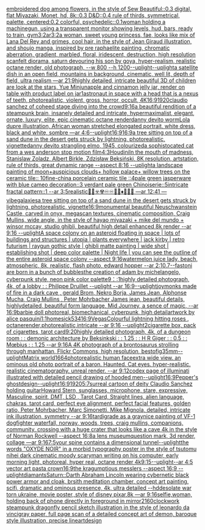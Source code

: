[embroidered dog among flowers, in the style of Sew Beautiful::0.3 digital, flat Miyazaki, Monet, hd, 8k::0.3 D&D::0.4 rule of thirds, symmetrical, palette, centered:0.2 colorful, psychedelic::0.1](https://www.ebank.nz/aiartgenerator?category=embroidered%2520dog%2520among%2520flowers%2C%2520in%2520the%2520style%2520of%2520Sew%2520Beautiful%3A%3A0.3%2520digital%2C%2520flat%2520Miyazaki%2C%2520Monet%2C%2520hd%2C%25208k%3A%3A0.3%2520D%26D%3A%3A0.4%2520rule%2520of%2520thirds%2C%2520symmetrical%2C%2520palette%2C%2520centered%3A0.2%2520colorful%2C%2520psychedelic%3A%3A0.1)[woman holding a machinegun, using a transparent monitor showing levels, hud, bars, ready to train, gym](https://www.ebank.nz/aiartgenerator?category=woman%2520holding%2520a%2520machinegun%2C%2520using%2520a%2520transparent%2520monitor%2520showing%2520levels%2C%2520hud%2C%2520bars%2C%2520ready%2520to%2520train%2C%2520gym)[3:2](https://www.ebank.nz/aiartgenerator?category=3%3A2)[ar3:2](https://www.ebank.nz/aiartgenerator?category=ar3%3A2)[a woman, sweet young princess, fae, looks like mix of Lana Del Rey and grimes, cool hair, in the style of Jean Giraud illustration, and shoujo manga, inspired by pre raphaelite painting, chromatic aberration, gradient, marbled, floral, iridescent, destruction, high resolution scan](https://www.ebank.nz/aiartgenerator?category=a%2520woman%2C%2520sweet%2520young%2520princess%2C%2520fae%2C%2520looks%2520like%2520mix%2520of%2520Lana%2520Del%2520Rey%2520and%2520grimes%2C%2520cool%2520hair%2C%2520in%2520the%2520style%2520of%2520Jean%2520Giraud%2520illustration%2C%2520and%2520shoujo%2520manga%2C%2520inspired%2520by%2520pre%2520raphaelite%2520painting%2C%2520chromatic%2520aberration%2C%2520gradient%2C%2520marbled%2C%2520floral%2C%2520iridescent%2C%2520destruction%2C%2520high%2520resolution%2520scan)[felt diorama, saturn devouring his son by goya, hyper-realism, realistic octane render, old photograph, --w 800 --h 1200](https://www.ebank.nz/aiartgenerator?category=felt%2520diorama%2C%2520saturn%2520devouring%2520his%2520son%2520by%2520goya%2C%2520hyper-realism%2C%2520realistic%2520octane%2520render%2C%2520old%2520photograph%2C%2520--w%2520800%2520--h%25201200)[--uplight](https://www.ebank.nz/aiartgenerator?category=--uplight)[--uplight](https://www.ebank.nz/aiartgenerator?category=--uplight)[a satellite dish in an open field, mountains in background, cinematic, well lit, depth of field, ultra realism —ar 21:9](https://www.ebank.nz/aiartgenerator?category=a%2520satellite%2520dish%2520in%2520an%2520open%2520field%2C%2520mountains%2520in%2520background%2C%2520cinematic%2C%2520well%2520lit%2C%2520depth%2520of%2520field%2C%2520ultra%2520realism%2520%E2%80%94ar%252021%3A9)[highly detailed, intricate beautiful 3D of  children are look at the stars, Yue Minjun](https://www.ebank.nz/aiartgenerator?category=highly%2520detailed%2C%2520intricate%2520beautiful%25203D%2520of%2520%2520children%2520are%2520look%2520at%2520the%2520stars%2C%2520Yue%2520Minjun)[apple and cinnamon jelly jar, render on table with product label on jar](https://www.ebank.nz/aiartgenerator?category=apple%2520and%2520cinnamon%2520jelly%2520jar%2C%2520render%2520on%2520table%2520with%2520product%2520label%2520on%2520jar)[1](https://www.ebank.nz/aiartgenerator?category=1)[astronaut in space with a head that is a nexus of teeth, photorealistic, violent, gross, horror, occult, 4K](https://www.ebank.nz/aiartgenerator?category=astronaut%2520in%2520space%2520with%2520a%2520head%2520that%2520is%2520a%2520nexus%2520of%2520teeth%2C%2520photorealistic%2C%2520violent%2C%2520gross%2C%2520horror%2C%2520occult%2C%25204K)[16:9](https://www.ebank.nz/aiartgenerator?category=16%3A9)[1920](https://www.ebank.nz/aiartgenerator?category=1920)[claudio sanchez of coheed stage diving into the crowd](https://www.ebank.nz/aiartgenerator?category=claudio%2520sanchez%2520of%2520coheed%2520stage%2520diving%2520into%2520the%2520crowd)[9:16](https://www.ebank.nz/aiartgenerator?category=9%3A16)[a beautiful rendition of a steampunk brain, insanely detailed and intricate, hypermaximalist, elegant, ornate, luxury, elite, epic,cinematic,octane render](https://www.ebank.nz/aiartgenerator?category=a%2520beautiful%2520rendition%2520of%2520a%2520steampunk%2520brain%2C%2520insanely%2520detailed%2520and%2520intricate%2C%2520hypermaximalist%2C%2520elegant%2C%2520ornate%2C%2520luxury%2C%2520elite%2C%2520epic%2Ccinematic%2Coctane%2520render)[danny devito worm](https://www.ebank.nz/aiartgenerator?category=danny%2520devito%2520worm)[Lola dupre illustration, African woman stretched elongated portrait, white dress, black and white, sombre —ar 4:6](https://www.ebank.nz/aiartgenerator?category=Lola%2520dupre%2520illustration%2C%2520African%2520woman%2520stretched%2520elongated%2520portrait%2C%2520white%2520dress%2C%2520black%2520and%2520white%2C%2520sombre%2520%E2%80%94ar%25204%3A6)[--uplight](https://www.ebank.nz/aiartgenerator?category=--uplight)[16:9](https://www.ebank.nz/aiartgenerator?category=16%3A9)[16:9](https://www.ebank.nz/aiartgenerator?category=16%3A9)[a tree sitting on top of a sand dune in the desert gets struck by lightning, photorealistic, vignette](https://www.ebank.nz/aiartgenerator?category=a%2520tree%2520sitting%2520on%2520top%2520of%2520a%2520sand%2520dune%2520in%2520the%2520desert%2520gets%2520struck%2520by%2520lightning%2C%2520photorealistic%2C%2520vignette)[danny devito strangling elmo, 1945, colourized](https://www.ebank.nz/aiartgenerator?category=danny%2520devito%2520strangling%2520elmo%2C%25201945%2C%2520colourized)[a sophistocated cat from a wes anderson stop motion film](https://www.ebank.nz/aiartgenerator?category=a%2520sophistocated%2520cat%2520from%2520a%2520wes%2520anderson%2520stop%2520motion%2520film)[4:3](https://www.ebank.nz/aiartgenerator?category=4%3A3)[Houdini](https://www.ebank.nz/aiartgenerator?category=Houdini)[In the mouth of madness, Stanislaw Zoladz, Albert Birkle, Zdzisław Beksiński, 8K resolution, artstation, rule of thirds, great dynamic range --aspect 8:16 --uplight](https://www.ebank.nz/aiartgenerator?category=In%2520the%2520mouth%2520of%2520madness%2C%2520Stanislaw%2520Zoladz%2C%2520Albert%2520Birkle%2C%2520Zdzis%C5%82aw%2520Beksi%C5%84ski%2C%25208K%2520resolution%2C%2520artstation%2C%2520rule%2520of%2520thirds%2C%2520great%2520dynamic%2520range%2520--aspect%25208%3A16%2520--uplight)[a landscape painting of moon+auspicious clouds+ hollow palace+ willow trees on the ceramic tile:: 10fine-china porcelain ceramic tile ::4pale green jasperware with blue cameo decoration::3 verdant pale green Chinoiserie::5intricate fractal pattern::1 --ar 3:5](https://www.ebank.nz/aiartgenerator?category=a%2520landscape%2520painting%2520of%2520moon%2Bauspicious%2520clouds%2B%2520hollow%2520palace%2B%2520willow%2520trees%2520on%2520the%2520ceramic%2520tile%3A%3A%252010fine-china%2520porcelain%2520ceramic%2520tile%2520%3A%3A4pale%2520green%2520jasperware%2520with%2520blue%2520cameo%2520decoration%3A%3A3%2520verdant%2520pale%2520green%2520Chinoiserie%3A%3A5intricate%2520fractal%2520pattern%3A%3A1%2520--ar%25203%3A5)[realistic](https://www.ebank.nz/aiartgenerator?category=realistic)[📐📐☣️☢️♾♾🔸🔶♦️🏁🏴‍☠️  —ar 12:41 —vibe](https://www.ebank.nz/aiartgenerator?category=%F0%9F%93%90%F0%9F%93%90%E2%98%A3%EF%B8%8F%E2%98%A2%EF%B8%8F%E2%99%BE%E2%99%BE%F0%9F%94%B8%F0%9F%94%B6%E2%99%A6%EF%B8%8F%F0%9F%8F%81%F0%9F%8F%B4%E2%80%8D%E2%98%A0%EF%B8%8F%2520%2520%E2%80%94ar%252012%3A41%2520%E2%80%94vibe)[galaxies](https://www.ebank.nz/aiartgenerator?category=galaxies)[a tree sitting on top of a sand dune in the desert gets struck by lightning, photorealistic, vignette](https://www.ebank.nz/aiartgenerator?category=a%2520tree%2520sitting%2520on%2520top%2520of%2520a%2520sand%2520dune%2520in%2520the%2520desert%2520gets%2520struck%2520by%2520lightning%2C%2520photorealistic%2C%2520vignette)[16:9](https://www.ebank.nz/aiartgenerator?category=16%3A9)[monumental beautiful Neuschwanstein Castle, carved in onyx, megascan textures, cinematic composition, Craig Mullins, wide angle, in the style of hayao miyazaki + mike del mundo + winsor mccay, studio ghibli, beautiful high detail enhanced 8k render --ar 9:16 --uplight](https://www.ebank.nz/aiartgenerator?category=monumental%2520beautiful%2520Neuschwanstein%2520Castle%2C%2520carved%2520in%2520onyx%2C%2520megascan%2520textures%2C%2520cinematic%2520composition%2C%2520Craig%2520Mullins%2C%2520wide%2520angle%2C%2520in%2520the%2520style%2520of%2520hayao%2520miyazaki%2520%2B%2520mike%2520del%2520mundo%2520%2B%2520winsor%2520mccay%2C%2520studio%2520ghibli%2C%2520beautiful%2520high%2520detail%2520enhanced%25208k%2520render%2520--ar%25209%3A16%2520--uplight)[A space colony on an asteroid floating in space | lots of buildings and structures | utopia | plants everywhere | jack kirby | retro futurism | raygun gothic style | ghibli matte painting | wide shot | establishing shot | deep color palette  | Night life | you can see the outline of the entire asteroid space colony --aspect 9:16](https://www.ebank.nz/aiartgenerator?category=A%2520space%2520colony%2520on%2520an%2520asteroid%2520floating%2520in%2520space%2520%7C%2520lots%2520of%2520buildings%2520and%2520structures%2520%7C%2520utopia%2520%7C%2520plants%2520everywhere%2520%7C%2520jack%2520kirby%2520%7C%2520retro%2520futurism%2520%7C%2520raygun%2520gothic%2520style%2520%7C%2520ghibli%2520matte%2520painting%2520%7C%2520wide%2520shot%2520%7C%2520establishing%2520shot%2520%7C%2520deep%2520color%2520palette%2520%2520%7C%2520Night%2520life%2520%7C%2520you%2520can%2520see%2520the%2520outline%2520of%2520the%2520entire%2520asteroid%2520space%2520colony%2520--aspect%25209%3A16)[watermelon juice lady, beach, atmospheric, 8k, realistic, flash photo, edward hopper --ar 2:1](https://www.ebank.nz/aiartgenerator?category=watermelon%2520juice%2520lady%2C%2520beach%2C%2520atmospheric%2C%25208k%2C%2520realistic%2C%2520flash%2520photo%2C%2520edward%2520hopper%2520--ar%25202%3A1)[0.7](https://www.ebank.nz/aiartgenerator?category=0.7)[--fast](https://www.ebank.nz/aiartgenerator?category=--fast)[oni are born in a bunch of bubbles](https://www.ebank.nz/aiartgenerator?category=oni%2520are%2520born%2520in%2520a%2520bunch%2520of%2520bubbles)[the creation of adam by michelangelo, cyberpunk style, neon pink color palette](https://www.ebank.nz/aiartgenerator?category=the%2520creation%2520of%2520adam%2520by%2520michelangelo%2C%2520cyberpunk%2520style%2C%2520neon%2520pink%2520color%2520palette)[9：:1](https://www.ebank.nz/aiartgenerator?category=9%EF%BC%9A%3A1)[highly detailed photograph, 4k, of a lobby : : Philippe Druillet --uplight --ar 16:9](https://www.ebank.nz/aiartgenerator?category=highly%2520detailed%2520photograph%2C%25204k%2C%2520of%2520a%2520lobby%2520%3A%2520%3A%2520Philippe%2520Druillet%2520--uplight%2520--ar%252016%3A9)[--uplight](https://www.ebank.nz/aiartgenerator?category=--uplight)[joy](https://www.ebank.nz/aiartgenerator?category=joy)[monks made of fire in a dark cave , gerald Brom, Nekro Borja, James Jean, Alphonse Mucha, Craig Mullins , Peter Mohrbacher James jean, beautiful details, highlydetailed, beautiful form language, Mid Journey, a sence of magic, --ar 16:9](https://www.ebank.nz/aiartgenerator?category=monks%2520made%2520of%2520fire%2520in%2520a%2520dark%2520cave%2520%2C%2520gerald%2520Brom%2C%2520Nekro%2520Borja%2C%2520James%2520Jean%2C%2520Alphonse%2520Mucha%2C%2520Craig%2520Mullins%2520%2C%2520Peter%2520Mohrbacher%2520James%2520jean%2C%2520beautiful%2520details%2C%2520highlydetailed%2C%2520beautiful%2520form%2520language%2C%2520Mid%2520Journey%2C%2520a%2520sence%2520of%2520magic%2C%2520--ar%252016%3A9)[barbie doll photoreal, biomechanical, cyberpunk, high detail](https://www.ebank.nz/aiartgenerator?category=barbie%2520doll%2520photoreal%2C%2520biomechanical%2C%2520cyberpunk%2C%2520high%2520detail)[artwork by alice pasquini](https://www.ebank.nz/aiartgenerator?category=artwork%2520by%2520alice%2520pasquini)[1:1](https://www.ebank.nz/aiartgenerator?category=1%3A1)[homesick](https://www.ebank.nz/aiartgenerator?category=homesick)[534](https://www.ebank.nz/aiartgenerator?category=534)[16:9](https://www.ebank.nz/aiartgenerator?category=16%3A9)[Vegas](https://www.ebank.nz/aiartgenerator?category=Vegas)[Colourful lightning hitting roses , octanerender,photorealistic,intricate --ar 9:16 --uplight](https://www.ebank.nz/aiartgenerator?category=Colourful%2520lightning%2520hitting%2520roses%2520%2C%2520octanerender%2Cphotorealistic%2Cintricate%2520--ar%25209%3A16%2520--uplight)[2](https://www.ebank.nz/aiartgenerator?category=2)[cigarette box, pack of cigarettes, tarot card](https://www.ebank.nz/aiartgenerator?category=cigarette%2520box%2C%2520pack%2520of%2520cigarettes%2C%2520tarot%2520card)[9:20](https://www.ebank.nz/aiartgenerator?category=9%3A20)[highly detailed photograph, 4k, of a dungeon room : : demonic architecture by Beksinkski : : 1.25 : : H R Giger : : 0.5 : :  Mœbius : : 1.25 --ar 9:16](https://www.ebank.nz/aiartgenerator?category=highly%2520detailed%2520photograph%2C%25204k%2C%2520of%2520a%2520dungeon%2520room%2520%3A%2520%3A%2520demonic%2520architecture%2520by%2520Beksinkski%2520%3A%2520%3A%25201.25%2520%3A%2520%3A%2520H%2520R%2520Giger%2520%3A%2520%3A%25200.5%2520%3A%2520%3A%2520%2520M%C5%93bius%2520%3A%2520%3A%25201.25%2520--ar%25209%3A16)[A 4K photograph of a brontosaurus strolling through manhattan, Flickr Commons, high resolution, bestofig](https://www.ebank.nz/aiartgenerator?category=A%25204K%2520photograph%2520of%2520a%2520brontosaurus%2520strolling%2520through%2520manhattan%2C%2520Flickr%2520Commons%2C%2520high%2520resolution%2C%2520bestofig)[35mm](https://www.ebank.nz/aiartgenerator?category=35mm)[--uplight](https://www.ebank.nz/aiartgenerator?category=--uplight)[Matrix world](https://www.ebank.nz/aiartgenerator?category=Matrix%2520world)[1664](https://www.ebank.nz/aiartgenerator?category=1664)[photorealistic human face](https://www.ebank.nz/aiartgenerator?category=photorealistic%2520human%2520face)[extra wide view. an ominous old photo portrait of a baron. Haunted. Cat eyes. hyper-realistic. realistic cinematography. unreal render. --ar 9:12](https://www.ebank.nz/aiartgenerator?category=extra%2520wide%2520view.%2520an%2520ominous%2520old%2520photo%2520portrait%2520of%2520a%2520baron.%2520Haunted.%2520Cat%2520eyes.%2520hyper-realistic.%2520realistic%2520cinematography.%2520unreal%2520render.%2520--ar%25209%3A12)[codex page of illuminati illustrated with detailed pencil drawing of hooded men](https://www.ebank.nz/aiartgenerator?category=codex%2520page%2520of%2520illuminati%2520illustrated%2520with%2520detailed%2520pencil%2520drawing%2520of%2520hooded%2520men)[--uplight](https://www.ebank.nz/aiartgenerator?category=--uplight)[16:9](https://www.ebank.nz/aiartgenerator?category=16%3A9)[Pepper's ghost](https://www.ebank.nz/aiartgenerator?category=Pepper%27s%2520ghost)[design](https://www.ebank.nz/aiartgenerator?category=design)[--uplight](https://www.ebank.nz/aiartgenerator?category=--uplight)[16:9](https://www.ebank.nz/aiartgenerator?category=16%3A9)[1920](https://www.ebank.nz/aiartgenerator?category=1920)[5:7](https://www.ebank.nz/aiartgenerator?category=5%3A7)[surreal cartoon of deity Claudio Sanchez holding guitar](https://www.ebank.nz/aiartgenerator?category=surreal%2520cartoon%2520of%2520deity%2520Claudio%2520Sanchez%2520holding%2520guitar)[Howard Stern, sunglasses, microphone, stare, expressive, Masculine, spirit, DMT, LSD , Tarot Card, Straight lines, alien language, chakras, tarot card, perfect eye alignment, perfect facial features, golden ratio, Peter Mohrbacher, Marc Simonetti, Mike Mignola, detailed, intricate ink illustration, symmetry --ar 9:16](https://www.ebank.nz/aiartgenerator?category=Howard%2520Stern%2C%2520sunglasses%2C%2520microphone%2C%2520stare%2C%2520expressive%2C%2520Masculine%2C%2520spirit%2C%2520DMT%2C%2520LSD%2520%2C%2520Tarot%2520Card%2C%2520Straight%2520lines%2C%2520alien%2520language%2C%2520chakras%2C%2520tarot%2520card%2C%2520perfect%2520eye%2520alignment%2C%2520perfect%2520facial%2520features%2C%2520golden%2520ratio%2C%2520Peter%2520Mohrbacher%2C%2520Marc%2520Simonetti%2C%2520Mike%2520Mignola%2C%2520detailed%2C%2520intricate%2520ink%2520illustration%2C%2520symmetry%2520--ar%25209%3A16)[tardigrade as a gray](https://www.ebank.nz/aiartgenerator?category=tardigrade%2520as%2520a%2520gray)[nice painting of VF-1 dogfighter waterfall, norway, woods, trees, craig mullins,  companions, community, crossing with a huge crater that looks like a cave 4k in the style of Norman Rockwell --aspect 16:8](https://www.ebank.nz/aiartgenerator?category=nice%2520painting%2520of%2520VF-1%2520dogfighter%2520waterfall%2C%2520norway%2C%2520woods%2C%2520trees%2C%2520craig%2520mullins%2C%2520%2520companions%2C%2520community%2C%2520crossing%2520with%2520a%2520huge%2520crater%2520that%2520looks%2520like%2520a%2520cave%25204k%2520in%2520the%2520style%2520of%2520Norman%2520Rockwell%2520--aspect%252016%3A8)[a lens museum](https://www.ebank.nz/aiartgenerator?category=a%2520lens%2520museum)[question mark, 3d render, collage —ar 9:16](https://www.ebank.nz/aiartgenerator?category=question%2520mark%2C%25203d%2520render%2C%2520collage%2520%E2%80%94ar%25209%3A16)[7:5](https://www.ebank.nz/aiartgenerator?category=7%3A5)[your spine contains a dimensional tunnel](https://www.ebank.nz/aiartgenerator?category=your%2520spine%2520contains%2520a%2520dimensional%2520tunnel)[--uplight](https://www.ebank.nz/aiartgenerator?category=--uplight)[the words "OXYDE NOIR" in a morbid typography poster in the style of tsutomu nihei dark cinematic moody scary](https://www.ebank.nz/aiartgenerator?category=the%2520words%2520%22OXYDE%2520NOIR%22%2520in%2520a%2520morbid%2520typography%2520poster%2520in%2520the%2520style%2520of%2520tsutomu%2520nihei%2520dark%2520cinematic%2520moody%2520scary)[man writing on his computer, early morning light, photoreal, hyper real, octane render 4k](https://www.ebank.nz/aiartgenerator?category=man%2520writing%2520on%2520his%2520computer%2C%2520early%2520morning%2520light%2C%2520photoreal%2C%2520hyper%2520real%2C%2520octane%2520render%25204k)[9:15](https://www.ebank.nz/aiartgenerator?category=9%3A15)[--uplight](https://www.ebank.nz/aiartgenerator?category=--uplight)[--ar 4:5 vector art pasta crown](https://www.ebank.nz/aiartgenerator?category=--ar%25204%3A5%2520vector%2520art%2520pasta%2520crown)[16:9](https://www.ebank.nz/aiartgenerator?category=16%3A9)[the kragumptious messlers --aspect 16:9 --uplight](https://www.ebank.nz/aiartgenerator?category=the%2520kragumptious%2520messlers%2520--aspect%252016%3A9%2520--uplight)[diamants](https://www.ebank.nz/aiartgenerator?category=diamants)[Saturn::](https://www.ebank.nz/aiartgenerator?category=Saturn%3A%3A)[Darth Abraham Lincoln wearing cybernetic black power armor and cloak, brsith meditation chamber, concept art painting, scifi, dramatic and ominous presence, 4k, ultra detailed --hd](https://www.ebank.nz/aiartgenerator?category=Darth%2520Abraham%2520Lincoln%2520wearing%2520cybernetic%2520black%2520power%2520armor%2520and%2520cloak%2C%2520brsith%2520meditation%2520chamber%2C%2520concept%2520art%2520painting%2C%2520scifi%2C%2520dramatic%2520and%2520ominous%2520presence%2C%25204k%2C%2520ultra%2520detailed%2520--hd)[desolate war torn ukraine, movie poster,,style of disney pixar,8k —ar 9:16](https://www.ebank.nz/aiartgenerator?category=desolate%2520war%2520torn%2520ukraine%2C%2520movie%2520poster%2C%2Cstyle%2520of%2520disney%2520pixar%2C8k%2520%E2%80%94ar%25209%3A16)[selfie,woman, holding back of phone directly in foreground in mirror](https://www.ebank.nz/aiartgenerator?category=selfie%2Cwoman%2C%2520holding%2520back%2520of%2520phone%2520directly%2520in%2520foreground%2520in%2520mirror)[2160](https://www.ebank.nz/aiartgenerator?category=2160)[clockwork steampunk dragonfly pencil sketch illustration in the style of leonardo da vinci](https://www.ebank.nz/aiartgenerator?category=clockwork%2520steampunk%2520dragonfly%2520pencil%2520sketch%2520illustration%2520in%2520the%2520style%2520of%2520leonardo%2520da%2520vinci)[gray paper, full page scan of a detailed concept art of demon, baroque style illustration, precise lineart](https://www.ebank.nz/aiartgenerator?category=gray%2520paper%2C%2520full%2520page%2520scan%2520of%2520a%2520detailed%2520concept%2520art%2520of%2520demon%2C%2520baroque%2520style%2520illustration%2C%2520precise%2520lineart)[design](https://www.ebank.nz/aiartgenerator?category=design)